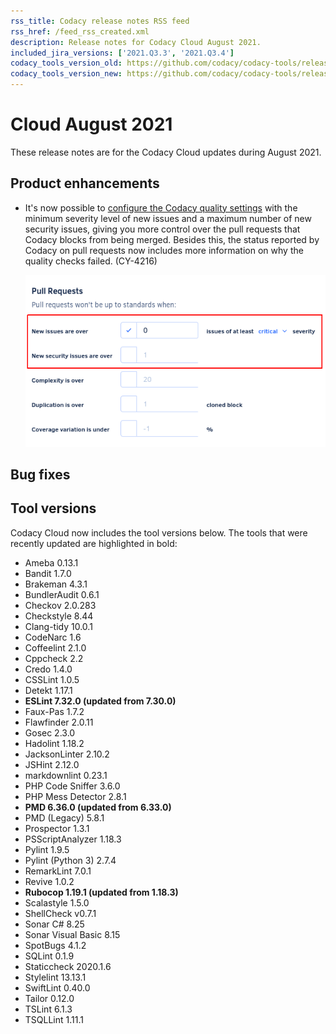 ```yaml
---
rss_title: Codacy release notes RSS feed
rss_href: /feed_rss_created.xml
description: Release notes for Codacy Cloud August 2021.
included_jira_versions: ['2021.Q3.3', '2021.Q3.4']
codacy_tools_version_old: https://github.com/codacy/codacy-tools/releases/tag/3.5.3
codacy_tools_version_new: https://github.com/codacy/codacy-tools/releases/tag/3.7.0
---
```


# Cloud August 2021

These release notes are for the Codacy Cloud updates during August 2021.

<!--TODO Check these issues

Jira issues without release notes:

Epics:
-   https://codacy.atlassian.net/browse/CY-4617
-   https://codacy.atlassian.net/browse/CY-4605

Bugs:


Jira issues with disabled release notes:

Epics:
-   https://codacy.atlassian.net/browse/CY-4844
-   https://codacy.atlassian.net/browse/CY-4676
-   https://codacy.atlassian.net/browse/CY-4654

Bugs:
-   https://codacy.atlassian.net/browse/CY-4865
-   https://codacy.atlassian.net/browse/CY-4852
-   https://codacy.atlassian.net/browse/CY-4847
-   https://codacy.atlassian.net/browse/CY-4846
-   https://codacy.atlassian.net/browse/CY-4839
-   https://codacy.atlassian.net/browse/CY-4764
-   https://codacy.atlassian.net/browse/CY-4759
-   https://codacy.atlassian.net/browse/CY-4756
-   https://codacy.atlassian.net/browse/CY-4745
-   https://codacy.atlassian.net/browse/CY-4737
-   https://codacy.atlassian.net/browse/CY-4622
-   https://codacy.atlassian.net/browse/CY-4461

-->

## Product enhancements

-   It's now possible to [configure the Codacy quality settings](https://docs.codacy.com/v4.2/repositories-configure/adjusting-quality-settings/) with the minimum severity level of new issues and a maximum number of new security issues, giving you more control over the pull requests that Codacy blocks from being merged. Besides this, the status reported by Codacy on pull requests now includes more information on why the quality checks failed. (CY-4216)

    ![Improved flexibility of quality settings](../images/cy-4216.png)

## Bug fixes


## Tool versions

Codacy Cloud now includes the tool versions below. The tools that were recently updated are highlighted in bold:

-   Ameba 0.13.1
-   Bandit 1.7.0
-   Brakeman 4.3.1
-   BundlerAudit 0.6.1
-   Checkov 2.0.283
-   Checkstyle 8.44
-   Clang-tidy 10.0.1
-   CodeNarc 1.6
-   Coffeelint 2.1.0
-   Cppcheck 2.2
-   Credo 1.4.0
-   CSSLint 1.0.5
-   Detekt 1.17.1
-   **ESLint 7.32.0 (updated from 7.30.0)**
-   Faux-Pas 1.7.2
-   Flawfinder 2.0.11
-   Gosec 2.3.0
-   Hadolint 1.18.2
-   JacksonLinter 2.10.2
-   JSHint 2.12.0
-   markdownlint 0.23.1
-   PHP Code Sniffer 3.6.0
-   PHP Mess Detector 2.8.1
-   **PMD 6.36.0 (updated from 6.33.0)**
-   PMD (Legacy) 5.8.1
-   Prospector 1.3.1
-   PSScriptAnalyzer 1.18.3
-   Pylint 1.9.5
-   Pylint (Python 3) 2.7.4
-   RemarkLint 7.0.1
-   Revive 1.0.2
-   **Rubocop 1.19.1 (updated from 1.18.3)**
-   Scalastyle 1.5.0
-   ShellCheck v0.7.1
-   Sonar C# 8.25
-   Sonar Visual Basic 8.15
-   SpotBugs 4.1.2
-   SQLint 0.1.9
-   Staticcheck 2020.1.6
-   Stylelint 13.13.1
-   SwiftLint 0.40.0
-   Tailor 0.12.0
-   TSLint 6.1.3
-   TSQLLint 1.11.1
